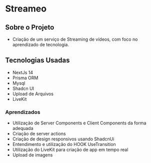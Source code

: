 # Streameo

## Sobre o Projeto
- Criação de um serviço de Streaming de vídeos, com foco no aprendizado de tecnologia.

## Tecnologias Usadas
- NextJs 14
- Prisma ORM
- Mysql
- Shadcn UI
- Upload de Arquivos
- LiveKit

### Aprendizados
- Utilização de Server Components e Client Components da forma adequada
- Criação de server actions
- Criação de design responsivos usando ShadcnUi
- Entendimento e utilização do HOOK UseTransition
- Utilização do LiveKit para criação de app em tempo real
- Upload de imagens